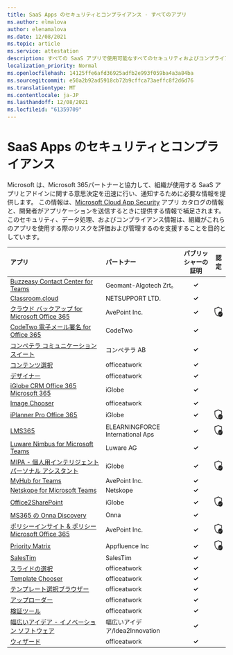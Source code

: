 ```yaml
---
title: SaaS Apps のセキュリティとコンプライアンス - すべてのアプリ
ms.author: elmalova
author: elenamalova
ms.date: 12/08/2021
ms.topic: article
ms.service: attestation
description: すべての SaaS アプリで使用可能なすべてのセキュリティおよびコンプライアンス情報。
localization_priority: Normal
ms.openlocfilehash: 14125ffe6afd36925adfb2e993f059ba4a3a84ba
ms.sourcegitcommit: e50a2b92ad5918cb72b9cffca73aeffc8f2d6d76
ms.translationtype: MT
ms.contentlocale: ja-JP
ms.lasthandoff: 12/08/2021
ms.locfileid: "61359709"
---
```

# <a name="saas-apps-security-and-compliance"></a>SaaS Apps のセキュリティとコンプライアンス

Microsoft は、Microsoft 365パートナーと協力して、組織が使用する SaaS アプリとアドインに関する意思決定を迅速に行い、通知するために必要な情報を提供します。 この情報は、[Microsoft Cloud App Security](https://www.microsoft.com/en-us/enterprise-mobility-security/cloud-app-security) アプリ カタログの情報と、開発者がアプリケーションを送信するときに提供する情報で補足されます。 このセキュリティ、データ処理、およびコンプライアンス情報は、組織がこれらのアプリを使用する際のリスクを評価および管理するのを支援することを目的としています。

| **アプリ** | **パートナー** | **パブリッシャーの証明** | **認定** |
|:--------|:------------|:----------------------:|:-------------:|
| [Buzzeasy Contact Center for Teams](./geomant-algotech-zrt-buzzeasy-contact-center-for-teams.md) | Geomant-Algotech Zrt。 | **✓** |  |
| [Classroom.cloud](./netsupport-ltd-classroomcloud.md) | NETSUPPORT LTD. | **✓** |  |
| [クラウド バックアップ for Microsoft Office 365](./avepoint-inc-cloud-backup-for-microsoft-office-365.md) | AvePoint Inc. | **✓** | <img alt="Certified application badge" src="../media/certified-badge.png" height="25" width="25" /> |
| [CodeTwo 電子メール署名 for Office 365](./codetwo-email-signatures-for-office-365.md) | CodeTwo | **✓** |  |
| [コンペテラ コミュニケーション スイート](./competella-ab-communication-suite.md) | コンペテラ AB | **✓** |  |
| [コンテンツ選択](./officeatwork-content-chooser.md) | officeatwork | **✓** |  |
| [デザイナー](./officeatwork-designer.md) | officeatwork | **✓** |  |
| [iGlobe CRM Office 365 Microsoft 365](./iglobe-crm-office-365-for-microsoft.md) | iGlobe | **✓** |  |
| [Image Chooser](./officeatwork-image-chooser.md) | officeatwork | **✓** |  |
| [iPlanner Pro Office 365](./iglobe-iplanner-pro-office-365.md) | iGlobe | **✓** | <img alt="Certified application badge" src="../media/certified-badge.png" height="25" width="25" /> |
| [LMS365](./elearningforce-international-aps-lms365.md) | ELEARNINGFORCE International Aps | **✓** | <img alt="Certified application badge" src="../media/certified-badge.png" height="25" width="25" /> |
| [Luware Nimbus for Microsoft Teams](./luware-ag-nimbus-for-microsoft-teams.md) | Luware AG | **✓** |  |
| [MIPA - 個人用インテリジェント パーソナル アシスタント](./iglobe-mipa-my-intelligent-personal-assistant.md) | iGlobe | **✓** | <img alt="Certified application badge" src="../media/certified-badge.png" height="25" width="25" /> |
| [MyHub for Teams](./avepoint-inc-myhub-for-teams.md) | AvePoint Inc. | **✓** |  |
| [Netskope for Microsoft Teams](./netskope-for-microsoft-teams.md) | Netskope | **✓** |  |
| [Office2SharePoint](./iglobe-office2sharepoint.md) | iGlobe | **✓** | <img alt="Certified application badge" src="../media/certified-badge.png" height="25" width="25" /> |
| [MS365 の Onna Discovery](./onna-discovery-for-ms365.md) | Onna | **✓** |  |
| [ポリシーインサイト &amp; ポリシー Microsoft Office 365](./avepoint-inc-policies-and-insights-for-microsoft-office-365.md) | AvePoint Inc. | **✓** | <img alt="Certified application badge" src="../media/certified-badge.png" height="25" width="25" /> |
| [Priority Matrix](./appfluence-inc-priority-matrix.md) | Appfluence Inc | **✓** | <img alt="Certified application badge" src="../media/certified-badge.png" height="25" width="25" /> |
| [SalesTim](./salestim.md) | SalesTim | **✓** |  |
| [スライドの選択](./officeatwork-slide-chooser.md) | officeatwork | **✓** |  |
| [Template Chooser](./officeatwork-template-chooser.md) | officeatwork | **✓** |  |
| [テンプレート選択ブラウザー](./officeatwork-template-chooser-browser.md) | officeatwork | **✓** |  |
| [アップローダー](./officeatwork-uploader.md) | officeatwork | **✓** |  |
| [検証ツール](./officeatwork-verifier.md) | officeatwork | **✓** |  |
| [幅広いアイデア - イノベーション ソフトウェア](./wide-ideasidea2innovation-ideas-innovation-software.md) | 幅広いアイデア/Idea2Innovation | **✓** |  |
| [ウィザード](./officeatwork-wizard.md) | officeatwork | **✓** |  |
